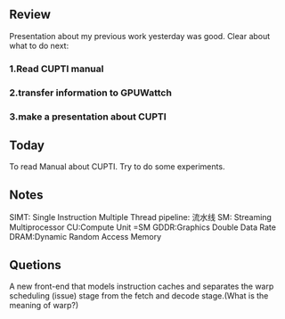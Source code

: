##  Review
Presentation about my previous work yesterday was good.
Clear about what to do next:
### 1.Read CUPTI manual
### 2.transfer information to GPUWattch
### 3.make a presentation about CUPTI

##  Today
To read Manual about CUPTI. Try to do some experiments.

##  Notes
SIMT: Single Instruction Multiple Thread 
pipeline: 流水线
SM: Streaming Multiprocessor
CU:Compute Unit =SM
GDDR:Graphics Double Data Rate
DRAM:Dynamic Random Access Memory


##  Quetions
A new front-end that models instruction caches and separates the warp scheduling (issue) stage from the fetch and decode stage.(What is the meaning of warp?)